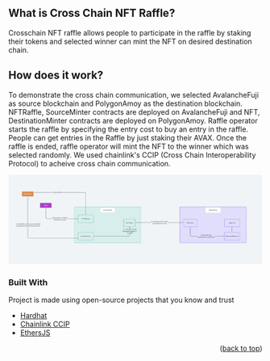 
<!-- ABOUT THE PROJECT
## About The Project -->

## What is Cross Chain NFT Raffle?
Crosschain NFT raffle allows people to participate in the raffle by staking their tokens and selected winner can mint the NFT on desired destination chain. 

## How does it work?
To demonstrate the cross chain communication, we selected AvalancheFuji as source blockchain and PolygonAmoy as the destination blockchain. NFTRaffle, SourceMinter contracts are deployed on AvalancheFuji and NFT, DestinationMinter contracts are deployed on PolygonAmoy. Raffle operator starts the raffle by specifying the entry cost to buy an entry in the raffle. People can get entries in the Raffle by just staking their AVAX. Once the raffle is ended, raffle operator will mint the NFT to the winner which was selected randomly. We used chainlink's CCIP (Cross Chain Interoperability Protocol) to acheive cross chain communication.

![alt text](https://github.com/swathireddy26/cross-chain-nft-raffle/blob/master/Images/0.%20cross_chain_nft_raffle_flow.png)

### Built With

Project is made using open-source projects that you know and trust

* [Hardhat](https://hardhat.org/)
* [Chainlink CCIP](https://docs.chain.link/ccip)
* [EthersJS](https://docs.ethers.org/v6/)


<p align="right">(<a href="#top">back to top</a>)</p>

